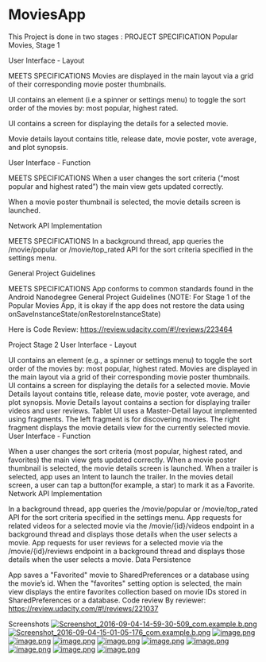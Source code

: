 # MoviesApp
This Project is done in two stages :
PROJECT SPECIFICATION
Popular Movies, Stage 1

User Interface - Layout

MEETS SPECIFICATIONS
Movies are displayed in the main layout via a grid of their corresponding movie poster thumbnails.

UI contains an element (i.e a spinner or settings menu) to toggle the sort order of the movies by: most popular, highest rated.

UI contains a screen for displaying the details for a selected movie.

Movie details layout contains title, release date, movie poster, vote average, and plot synopsis.

User Interface - Function

MEETS SPECIFICATIONS
When a user changes the sort criteria (“most popular and highest rated”) the main view gets updated correctly.

When a movie poster thumbnail is selected, the movie details screen is launched.

Network API Implementation

MEETS SPECIFICATIONS
In a background thread, app queries the /movie/popular or /movie/top_rated API for the sort criteria specified in the settings menu.

General Project Guidelines

MEETS SPECIFICATIONS
App conforms to common standards found in the Android Nanodegree General Project Guidelines (NOTE: For Stage 1 of the Popular Movies App, it is okay if the app does not restore the data using onSaveInstanceState/onRestoreInstanceState)

Here is Code Review:
https://review.udacity.com/#!/reviews/223464


Project Stage 2
User Interface - Layout

UI contains an element (e.g., a spinner or settings menu) to toggle the sort order of the movies by: most popular, highest rated.
Movies are displayed in the main layout via a grid of their corresponding movie poster thumbnails.
UI contains a screen for displaying the details for a selected movie.
Movie Details layout contains title, release date, movie poster, vote average, and plot synopsis.
Movie Details layout contains a section for displaying trailer videos and user reviews.
Tablet UI uses a Master-Detail layout implemented using fragments. The left fragment is for discovering movies. The right fragment displays the movie details view for the currently selected movie.
User Interface - Function

When a user changes the sort criteria (most popular, highest rated, and favorites) the main view gets updated correctly.
When a movie poster thumbnail is selected, the movie details screen is launched.
When a trailer is selected, app uses an Intent to launch the trailer.
In the movies detail screen, a user can tap a button(for example, a star) to mark it as a Favorite.
Network API Implementation

In a background thread, app queries the /movie/popular or /movie/top_rated API for the sort criteria specified in the settings menu.
App requests for related videos for a selected movie via the /movie/{id}/videos endpoint in a background thread and displays those details when the user selects a movie.
App requests for user reviews for a selected movie via the /movie/{id}/reviews endpoint in a background thread and displays those details when the user selects a movie.
Data Persistence

App saves a "Favorited" movie to SharedPreferences or a database using the movie’s id.
When the "favorites" setting option is selected, the main view displays the entire favorites collection based on movie IDs stored in SharedPreferences or a database.
Code review By reviewer:
https://review.udacity.com/#!/reviews/221037

Screenshots
[![Screenshot_2016-09-04-14-59-30-509_com.example.b.png](https://s2.postimg.org/f9noyxhkp/Screenshot_2016-09-04-14-59-30-509_com.example.b.png)](https://postimg.org/image/xcgrq5df9/)
[![Screenshot_2016-09-04-15-01-05-176_com.example.b.png](https://s13.postimg.org/47dbzdfmf/Screenshot_2016-09-04-15-01-05-176_com.example.b.png)](https://postimg.org/image/snvhtugcz/)
[![image.png](https://s1.postimg.org/4c3eqx63j/image.png)](https://postimg.org/image/woywhdrtn/)
[![image.png](https://s17.postimg.org/q2ne1zra7/image.png)](https://postimg.org/image/p0d7jg8gr/)
[![image.png](https://s17.postimg.org/fpssx308f/image.png)](https://postimg.org/image/ar5aijwff/)
[![image.png](https://s17.postimg.org/9tbyu6nan/image.png)](https://postimg.org/image/e2gowcqjv/)
[![image.png](https://s13.postimg.org/w1lvps04n/image.png)](https://postimg.org/image/kp9a7zrfn/)
[![image.png](https://s13.postimg.org/aqqsquz9z/image.png)](https://postimg.org/image/dkty4b1g3/)
[![image.png](https://s9.postimg.org/ojmj3u4of/image.png)](https://postimg.org/image/3zhp5cox7/)
[![image.png](https://s21.postimg.org/5dpzp3qtj/image.png)](https://postimg.org/image/xdu39du9v/)
[![image.png](https://s18.postimg.org/gjidx6ae1/image.png)](https://postimg.org/image/6yyraal1x/)
